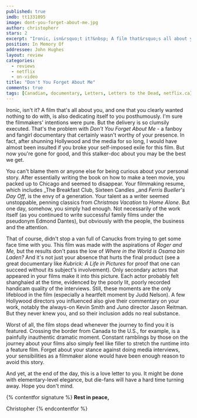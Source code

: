 ```yaml
---
published: true
imdb: tt1331095
image: dont-you-forget-about-me.jpg
author: christopherr
stars: 2
excerpt: "Ironic, isn&rsquo;t it?&nbsp; A film that&rsquo;s all about you, and one that you clearly wanted nothing to do with, is also dedicating itself to you posthumously.&nbsp; I&rsquo;m sure the filmmakers&rsquo; intentions were pure. But the delivery is so clumsily executed.&nbsp; That&rsquo;s the problem with <em>Don&rsquo;t You Forget About Me</em> &ndash; a fanboy and fangirl documentary that certainly wasn&rsquo;t worthy of your presence. In fact, after shunning Hollywood and the media for so long, I would have almost been insulted if you broke your self-imposed exile for this film. But now you&rsquo;re gone for good, and this stalker-doc about you may be the best we get."
position: In Memory Of
addressee: John Hughes
layout: review
categories: 
  - reviews
  - netflix
  - on-video
title: "Don't You Forget About Me"
comments: true
tags: [Canadian, documentary, Letters, Letters to the Dead, netflix.ca]
---
```

Ironic, isn't it?  A film that's all about you, and one that you clearly wanted nothing to do with, is also dedicating itself to you posthumously.  I'm sure the filmmakers' intentions were pure. But the delivery is so clumsily executed.  That's the problem with _Don't You Forget About Me_ - a fanboy and fangirl documentary that certainly wasn't worthy of your presence. In fact, after shunning Hollywood and the media for so long, I would have almost been insulted if you broke your self-imposed exile for this film. But now you're gone for good, and this stalker-doc about you may be the best we get.

You can't blame them or anyone else for being curious about your personal story. After essentially writing the book on how to make a teen movie, you packed up to Chicago and seemed to disappear. Your filmmaking resume, which includes _The Breakfast Club, Sixteen Candles _and _Ferris Bueller's Day Off_, is the envy of a generation. Your talent as a writer seemed unstoppable, penning classics from _Christmas Vacation_ to _Home Alone_. But one day, somehow, you simply had enough. Not necessarily of the work itself (as you continued to write successful family films under the pseudonym Edmond Dantes), but obviously with the people, the business and the attention.

That of course, didn't stop a van full of Canucks from trying to get some face time with you. This film was made with the aspirations of _Roger and Me,_ but the results don't pass the low of _Where in the World is Osama bin Laden?_ And it's not just your absence that hurts the final product (see a great documentary like _Kubrick: A Life in Pictures_ for proof that one can succeed without its subject's involvement). Only secondary actors that appeared in your films make it into this picture. Each actor probably felt shanghaied at the time, evidenced by the poorly lit, poorly recorded handicam quality of the interviews. Still, these moments are the only lifeblood in the film (especially a heartfelt moment by Judd Nelson). A few Hollywood directors you influenced also give their commentary on your work, notably the always-on Kevin Smith and _Juno_ director Jason Reitman. But they never knew you, and so their inclusion adds no real substance.

Worst of all, the film stops dead whenever the journey to find you it is featured. Crossing the border from Canada to the U.S., for example, is a painfully inauthentic dramatic moment. Constant ramblings by those on the journey about your films also simply feel like filler to stretch the runtime into a feature film. Forget about your stance against doing media interviews, your sensibilities as a filmmaker alone would have been enough reason to avoid this story.

And yet, at the end of the day, this is a love letter to you. It might be done with elementary-level elegance, but die-fans will have a hard time turning away. Hope you don't mind.

{% contentfor signature %}
**Rest in peace,**

Christopher
{% endcontentfor %}